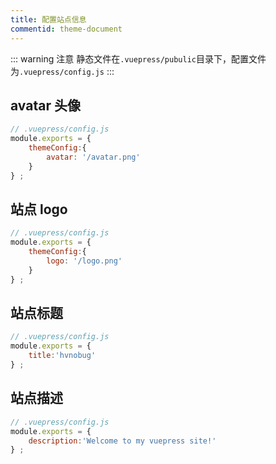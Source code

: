 ```yaml
---
title: 配置站点信息
commentid: theme-document
---
```




::: warning 注意
静态文件在`.vuepress/pubulic`目录下，配置文件为`.vuepress/config.js`
:::


## avatar 头像

```javascript
// .vuepress/config.js
module.exports = {
    themeConfig:{
        avatar: '/avatar.png' 
    }
} ;
```

## 站点 logo

```javascript
// .vuepress/config.js
module.exports = {
    themeConfig:{
        logo: '/logo.png' 
    }
} ;
```

## 站点标题

```javascript
// .vuepress/config.js
module.exports = {
    title:'hvnobug'
} ;
```

## 站点描述

```javascript
// .vuepress/config.js
module.exports = {
    description:'Welcome to my vuepress site!'
} ;
```
